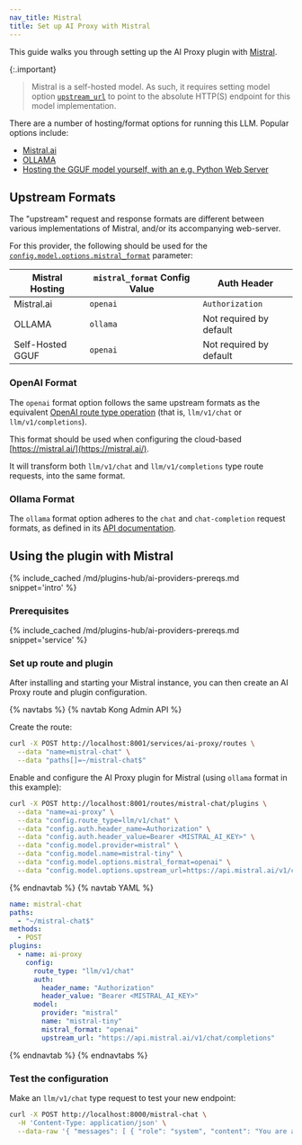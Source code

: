 ```yaml
---
nav_title: Mistral
title: Set up AI Proxy with Mistral
---
```


This guide walks you through setting up the AI Proxy plugin with [Mistral](https://mistral.ai/).

{:.important}
> Mistral is a self-hosted model. As such, it requires setting model option 
> [`upstream_url`](/hub/kong-inc/ai-proxy/configuration/#config-model-options-upstream_url) to point to the absolute
> HTTP(S) endpoint for this model implementation.

There are a number of hosting/format options for running this LLM. Popular options include:

* [Mistral.ai](https://mistral.ai/)
* [OLLAMA](https://ollama.com/)
* [Hosting the GGUF model yourself, with an e.g. Python Web Server](https://huggingface.co/mistralai/Mixtral-8x7B-v0.1)

## Upstream Formats

The "upstream" request and response formats are different between various implementations of Mistral, and/or its accompanying web-server.

For this provider, the following should be used for the [`config.model.options.mistral_format`](/hub/kong-inc/ai-proxy/configuration/#config-model-options-mistral_format) parameter:

| Mistral Hosting  | `mistral_format` Config Value | Auth Header             |
|------------------|-------------------------------|-------------------------|
| Mistral.ai       | `openai`                      | `Authorization`         |
| OLLAMA           | `ollama`                      | Not required by default |
| Self-Hosted GGUF | `openai`                      | Not required by default |

### OpenAI Format

The `openai` format option follows the same upstream formats as the equivalent 
[OpenAI route type operation](https://github.com/kong/kong/blob/master/spec/fixtures/ai-proxy/oas.yaml) 
(that is, `llm/v1/chat` or `llm/v1/completions`).

This format should be used when configuring the cloud-based [https://mistral.ai/](https://mistral.ai/).

It will transform both `llm/v1/chat` and `llm/v1/completions` type route requests, into the same format.

### Ollama Format

The `ollama` format option adheres to the `chat` and `chat-completion` request formats,
as defined in its [API documentation](https://github.com/ollama/ollama/blob/main/docs/api.md).

## Using the plugin with Mistral

{% include_cached /md/plugins-hub/ai-providers-prereqs.md snippet='intro' %}

### Prerequisites

{% include_cached /md/plugins-hub/ai-providers-prereqs.md snippet='service' %}

### Set up route and plugin

After installing and starting your Mistral instance, you can then create an
AI Proxy route and plugin configuration.

{% navtabs %}
{% navtab Kong Admin API %}

Create the route:

```bash
curl -X POST http://localhost:8001/services/ai-proxy/routes \
  --data "name=mistral-chat" \
  --data "paths[]=~/mistral-chat$"
```

Enable and configure the AI Proxy plugin for Mistral (using `ollama` format in this example):

```bash
curl -X POST http://localhost:8001/routes/mistral-chat/plugins \
  --data "name=ai-proxy" \
  --data "config.route_type=llm/v1/chat" \
  --data "config.auth.header_name=Authorization" \
  --data "config.auth.header_value=Bearer <MISTRAL_AI_KEY>" \
  --data "config.model.provider=mistral" \
  --data "config.model.name=mistral-tiny" \
  --data "config.model.options.mistral_format=openai" \
  --data "config.model.options.upstream_url=https://api.mistral.ai/v1/chat/completions" \ 
```
{% endnavtab %}
{% navtab YAML %}
```yaml
name: mistral-chat
paths:
  - "~/mistral-chat$"
methods:
  - POST
plugins:
  - name: ai-proxy
    config:
      route_type: "llm/v1/chat"
      auth:
        header_name: "Authorization"
        header_value: "Bearer <MISTRAL_AI_KEY>"
      model:
        provider: "mistral"
        name: "mistral-tiny"
        mistral_format: "openai"
        upstream_url: "https://api.mistral.ai/v1/chat/completions"
```
{% endnavtab %}
{% endnavtabs %}

### Test the configuration

Make an `llm/v1/chat` type request to test your new endpoint:

```bash
curl -X POST http://localhost:8000/mistral-chat \
  -H 'Content-Type: application/json' \
  --data-raw '{ "messages": [ { "role": "system", "content": "You are a mathematician" }, { "role": "user", "content": "What is 1+1?"} ] }'
```
